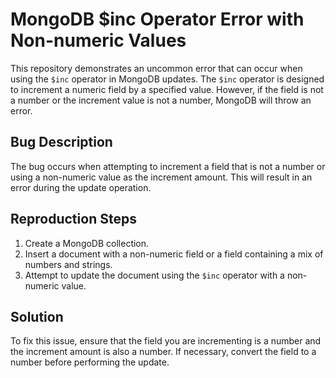 # MongoDB $inc Operator Error with Non-numeric Values

This repository demonstrates an uncommon error that can occur when using the `$inc` operator in MongoDB updates. The `$inc` operator is designed to increment a numeric field by a specified value. However, if the field is not a number or the increment value is not a number, MongoDB will throw an error.

## Bug Description

The bug occurs when attempting to increment a field that is not a number or using a non-numeric value as the increment amount.  This will result in an error during the update operation.

## Reproduction Steps

1. Create a MongoDB collection.
2. Insert a document with a non-numeric field or a field containing a mix of numbers and strings.
3. Attempt to update the document using the `$inc` operator with a non-numeric value.

## Solution

To fix this issue, ensure that the field you are incrementing is a number and the increment amount is also a number.  If necessary, convert the field to a number before performing the update.